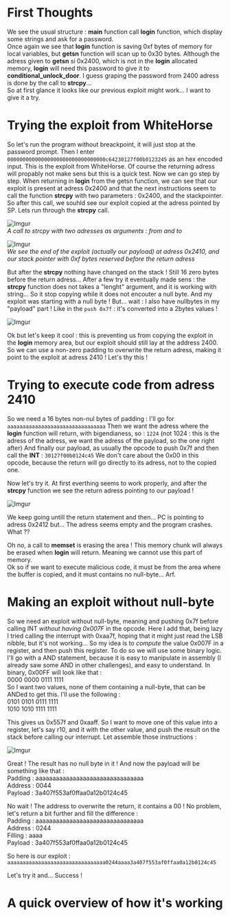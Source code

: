 # First Thoughts

We see the usual structure : **main** function call **login** function, which display some strings and ask for a password.  
Once again we see that **login** function is saving 0xf bytes of memory for local variables, but **getsn** function will scan up to 0x30 bytes. Although the adress given to **getsn** si 0x2400, which is not in the **login** allocated memory, **login** will need this password to give it to **conditional_unlock_door**. I guess graping the password from 2400 adress is done by the call to **strcpy**...  
So at first glance it looks like our previous exploit might work... I want to give it a try.

# Trying the exploit from WhiteHorse

So let's run the program without breackpoint, it will just stop at the password prompt. Then I enter `00000000000000000000000000000000c64230127f00b0123245` as an hex encoded input. This is the exploit from WhiteHorse. Of course the returning adress will propably not make sens but this is a quick test. Now we can go step by step. When returning in **login** from the getsn function, we can see that our exploit is present at adress 0x2400 and that the next instructions seem to call the function **strcpy** with two parameters : 0x2400, and the stackpointer. So after this call, we souhld see our exploit copied at the adress pointed by SP. Lets run through the **strcpy** call.

![Imgur](https://imgur.com/mOXGEdr.png)  
*A call to strcpy with two adresses as arguments : from and to*

![Imgur](https://imgur.com/3cBmyoK.png)  
*We see the end of the exploit (actually our payload) at adress 0x2410, and our stack pointer with 0xf bytes reserved before the return adress*

But after the **strcpy** nothing have changed on the stack ! Still 16 zero bytes before the return adress... After a few try it eventually made sens : the **strcpy** function does not takes a "lenght" argument, and it is working with string... So it stop copying while it does not encouter a null byte. And my exploit was starting with a null byte ! But... wait : I also have nullbytes in my "payload" part ! Like in the `push 0x7f` : it's converted into a 2bytes values !

![Imgur](https://imgur.com/t6XRUQ1.png)

Ok but let's keep it cool : this is preventing us from copying the exploit in the **login** memory area, but our exploit should still lay at the address 2400. So we can use a non-zero padding to overwrite the return adress, making it point to the exploit at adress 2410 ! Let's thy this !

# Trying to execute code from adress 2410

So we need a 16 bytes non-nul bytes of padding : I'll go for `aaaaaaaaaaaaaaaaaaaaaaaaaaaaaaaa`
Then we want the adress where the **login** function will return, with bigendianess, so : `1224` (not 1024 : this is the adress of the adress, we want the adress of the payload, so the one right after)
And finally our payload, as usually the opcode to push 0x7f and then call the **INT** : `30127f00b0124c45`
We don't care about the 0x00 in this opcode, because the return will go directly to its adress, not to the copied one.

Now let's try it. At first everthing seems to work properly, and after the **strcpy** function we see the return adress pointing to our payload !

![Imgur](https://imgur.com/GcZ33xg.png)

We keep going untill the return statement and then... PC is pointing to adress 0x2412 but... The adress seems empty and the program crashes. What ??

Oh no, a call to **memset** is erasing the area ! This memory chunk will always be erased when **login** will return. Meaning we cannot use this part of memory.  
Ok so if we want to execute malicious code, it must be from the area where the buffer is copied, and it must contains no null-byte... Arf.

# Making an exploit without null-byte

So we need an exploit without null-byte, meaning and pushing 0x7f before calling INT *without having 0x007F* in the opcode. Here I add that, being lazy I tried calling the interrupt with 0xaa7f, hoping that it might just read the LSB nibble, but it's not working... So my idea is to *compute* the value 0x007F in a register, and then push this register. To do so we will use some binary logic. I'll go with a AND statement, because it is easy to manipulate in assembly (I already saw some AND in other challenges), and easy to understand. 
In binary, 0x00FF will look like that :  
0000 0000 0111 1111  
So I want two values, none of them containing a null-byte, that can be ANDed to get this. I'll use the following :  
0101 0101 0111 1111  
1010 1010 1111 1111  

This gives us 0x557f and 0xaaff. So I want to move one of this value into a register, let's say r10, and it with the other value, and push the result on the stack before calling our interrupt. Let assemble those instructions :

![Imgur](https://imgur.com/VllFSnx.png)

Great ! The result has no null byte in it ! And now the payload will be something like that :  
Padding : aaaaaaaaaaaaaaaaaaaaaaaaaaaaaaaa  
Address : 0044  
Payload : 3a407f553af0ffaa0a12b0124c45  

No wait ! The address to overwrite the return, it contains a 00 ! No problem, let's return a bit further and fill the difference :  
Padding : aaaaaaaaaaaaaaaaaaaaaaaaaaaaaaaa  
Address : 0244  
Filling : aaaa  
Payload : 3a407f553af0ffaa0a12b0124c45  

So here is our exploit : `aaaaaaaaaaaaaaaaaaaaaaaaaaaaaaaa0244aaaa3a407f553af0ffaa0a12b0124c45`

Let's try it and... Success !

# A quick overview of how it's working
